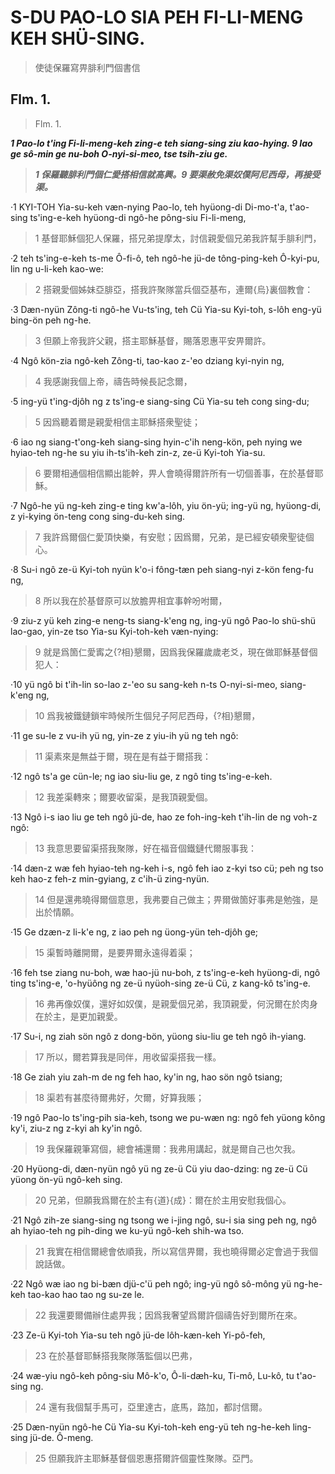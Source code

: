 
# S-DU PAO-LO SIA PEH FI-LI-MENG KEH SHÜ-SING.

> 使徒保羅寫畀腓利門個書信


## Flm. 1.

> Flm. 1.

**_1 Pao-lo t'ing Fi-li-meng-keh zing-e teh siang-sing ziu kao-hying. 9 Iao ge sô-min ge nu-boh O-nyi-si-meo, tse tsih-ziu ge._**

> **_1 保羅聽腓利門個仁愛搭相信就高興。9 要渠赦免渠奴僕阿尼西母，再接受渠。_**

·1 KYI-TOH Yia-su-keh væn-nying Pao-lo, teh hyüong-di Di-mo-t'a, t'ao-sing ts'ing-e-keh hyüong-di ngô-he pông-siu Fi-li-meng,

> 1 基督耶穌個犯人保羅，搭兄弟提摩太，討信親愛個兄弟我許幫手腓利門，

·2 teh ts'ing-e-keh ts-me Ô-fi-ô, teh ngô-he jü-de tông-ping-keh Ô-kyi-pu, lin ng u-li-keh kao-we:

> 2 搭親愛個姊妹亞腓亞，搭我許聚隊當兵個亞基布，連爾{烏}裏個教會：

·3 Dæn-nyün Zông-ti ngô-he Vu-ts'ing, teh Cü Yia-su Kyi-toh, s-lôh eng-yü bing-ön peh ng-he.

> 3 但願上帝我許父親，搭主耶穌基督，賜落恩惠平安畀爾許。

·4 Ngô kön-zia ngô-keh Zông-ti, tao-kao z-'eo dziang kyi-nyin ng,

> 4 我感謝我個上帝，禱告時候長記念爾，

·5 ing-yü t'ing-djôh ng z ts'ing-e siang-sing Cü Yia-su teh cong sing-du;

> 5 因爲聽着爾是親愛相信主耶穌搭衆聖徒；

·6 iao ng siang-t'ong-keh siang-sing hyin-c'ih neng-kön, peh nying we hyiao-teh ng-he su yiu ih-ts'ih-keh zin-z, ze-ü Kyi-toh Yia-su.

> 6 要爾相通個相信顯出能幹，畀人會曉得爾許所有一切個善事，在於基督耶穌。

·7 Ngô-he yü ng-keh zing-e ting kw'a-lôh, yiu ön-yü; ing-yü ng, hyüong-di, z yi-kying ön-teng cong sing-du-keh sing.

> 7 我許爲爾個仁愛頂快樂，有安慰；因爲爾，兄弟，是已經安頓衆聖徒個心。

·8 Su-i ngô ze-ü Kyi-toh nyün k'o-i fông-tæn peh siang-nyi z-kön feng-fu ng,

> 8 所以我在於基督原可以放膽畀相宜事幹吩咐爾，

·9 ziu-z yü keh zing-e neng-ts siang-k'eng ng, ing-yü ngô Pao-lo shü-shü lao-gao, yin-ze tso Yia-su Kyi-toh-keh væn-nying:

> 9 就是爲箇仁愛寗之{?相}懇爾，因爲我保羅歲歲老爻，現在做耶穌基督個犯人：

·10 yü ngô bi t'ih-lin so-lao z-'eo su sang-keh n-ts O-nyi-si-meo, siang-k'eng ng,

> 10 爲我被鐵鏈鎖牢時候所生個兒子阿尼西母，{?相}懇爾，

·11 ge su-le z vu-ih yü ng, yin-ze z yiu-ih yü ng teh ngô:

> 11 渠素來是無益于爾，現在是有益于爾搭我：

·12 ngô ts'a ge cün-le; ng iao siu-liu ge, z ngô ting ts'ing-e-keh.

> 12 我差渠轉來；爾要收留渠，是我頂親愛個。

·13 Ngô i-s iao liu ge teh ngô jü-de, hao ze foh-ing-keh t'ih-lin de ng voh-z ngô:

> 13 我意思要留渠搭我聚隊，好在福音個鐵鏈代爾服事我：

·14 dæn-z wæ feh hyiao-teh ng-keh i-s, ngô feh iao z-kyi tso cü; peh ng tso keh hao-z feh-z min-gyiang, z c'ih-ü zing-nyün.

> 14 但是還弗曉得爾個意思，我弗要自己做主；畀爾做箇好事弗是勉強，是出於情願。

·15 Ge dzæn-z li-k'e ng, z iao peh ng üong-yün teh-djôh ge;

> 15 渠暫時離開爾，是要畀爾永遠得着渠；

·16 feh tse ziang nu-boh, wæ hao-jü nu-boh, z ts'ing-e-keh hyüong-di, ngô ting ts'ing-e, 'o-hyüông ng ze-ü nyüoh-sing ze-ü Cü, z kang-kô ts'ing-e.

> 16 弗再像奴僕，還好如奴僕，是親愛個兄弟，我頂親愛，何況爾在於肉身在於主，是更加親愛。

·17 Su-i, ng ziah sön ngô z dong-bön, yüong siu-liu ge teh ngô ih-yiang.

> 17 所以，爾若算我是同伴，用收留渠搭我一樣。

·18 Ge ziah yiu zah-m de ng feh hao, ky'in ng, hao sön ngô tsiang;

> 18 渠若有甚麼待爾弗好，欠爾，好算我賬；

·19 ngô Pao-lo ts'ing-pih sia-keh, tsong we pu-wæn ng: ngô feh yüong kông ky'i, ziu-z ng z-kyi ah ky'in ngô.

> 19 我保羅親筆寫個，總會補還爾：我弗用講起，就是爾自己也欠我。

·20 Hyüong-di, dæn-nyün ngô yü ng ze-ü Cü yiu dao-dzing: ng ze-ü Cü yüong ön-yü ngô-keh sing.

> 20 兄弟，但願我爲爾在於主有{道}{成}：爾在於主用安慰我個心。

·21 Ngô zih-ze siang-sing ng tsong we i-jing ngô, su-i sia sing peh ng, ngô ah hyiao-teh ng pih-ding we ku-yü ngô-keh shih-wa tso.

> 21 我實在相信爾總會依順我，所以寫信畀爾，我也曉得爾必定會過于我個說話做。

·22 Ngô wæ iao ng bi-bæn djü-c'ü peh ngô; ing-yü ngô sô-mông yü ng-he-keh tao-kao hao tao ng su-ze le.

> 22 我還要爾備辦住處畀我；因爲我奢望爲爾許個禱告好到爾所在來。

·23 Ze-ü Kyi-toh Yia-su teh ngô jü-de lôh-kæn-keh Yi-pô-feh,

> 23 在於基督耶穌搭我聚隊落監個以巴弗，

·24 wæ-yiu ngô-keh pông-siu Mô-k'o, Ô-li-dæh-ku, Ti-mô, Lu-kô, tu t'ao-sing ng.

> 24 還有我個幫手馬可，亞里達古，底馬，路加，都討信爾。

·25 Dæn-nyün ngô-he Cü Yia-su Kyi-toh-keh eng-yü teh ng-he-keh ling-sing jü-de. Ô-meng.

> 25 但願我許主耶穌基督個恩惠搭爾許個靈性聚隊。亞門。





